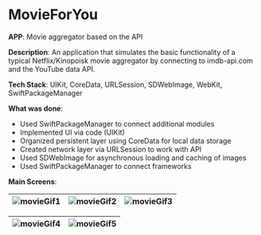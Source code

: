 # MovieForYou

**APP**: Movie aggregator based on the API

**Description**: An application that simulates the basic functionality of a typical Netflix/Kinopoisk movie aggregator by connecting to imdb-api.com and the YouTube data API.

**Tech Stack**: UIKit, CoreData, URLSession, SDWebImage, WebKit, SwiftPackageManager

**What was done**:

- Used SwiftPackageManager to connect additional modules
- Implemented UI via code (UIKit)
- Organized persistent layer using CoreData for local data storage
- Created network layer via URLSession to work with API
- Used SDWebImage for asynchronous loading and caching of images
- Used SwiftPackageManager to connect frameworks

**Main Screens**:

| ![movieGif1](https://user-images.githubusercontent.com/58105647/233350114-73e96b13-29d8-40e5-bdc4-8de32ba939fa.gif) | ![movieGif2](https://user-images.githubusercontent.com/58105647/233350125-e009ef5e-8ae8-441e-947c-5b16547d5f64.gif) | ![movieGif3](https://user-images.githubusercontent.com/58105647/233350129-32816e0c-2561-487e-ac3e-dc48178cf5a7.gif) |
| ------------- | ------------- | ------------- |

| ![movieGif4](https://user-images.githubusercontent.com/58105647/233350134-021e79b5-d3c7-4454-b13a-5e3bb9f0919d.gif) | ![movieGif5](https://user-images.githubusercontent.com/58105647/233350143-53fa3c5f-13e9-4dab-aafe-b471fc202d4d.gif) |
| ------------- | ------------- |








